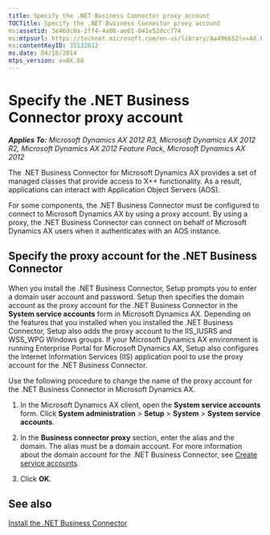 ```yaml
---
title: Specify the .NET Business Connector proxy account
TOCTitle: Specify the .NET Business Connector proxy account
ms:assetid: 3e46dc0a-2ff4-4a06-ae61-041e52dcc774
ms:mtpsurl: https://technet.microsoft.com/en-us/library/Aa496652(v=AX.60)
ms:contentKeyID: 35132612
ms.date: 04/18/2014
mtps_version: v=AX.60
---
```


# Specify the .NET Business Connector proxy account 


_**Applies To:** Microsoft Dynamics AX 2012 R3, Microsoft Dynamics AX 2012 R2, Microsoft Dynamics AX 2012 Feature Pack, Microsoft Dynamics AX 2012_

The .NET Business Connector for Microsoft Dynamics AX provides a set of managed classes that provide access to X++ functionality. As a result, applications can interact with Application Object Servers (AOS).

For some components, the .NET Business Connector must be configured to connect to Microsoft Dynamics AX by using a proxy account. By using a proxy, the .NET Business Connector can connect on behalf of Microsoft Dynamics AX users when it authenticates with an AOS instance.

## Specify the proxy account for the .NET Business Connector

When you install the .NET Business Connector, Setup prompts you to enter a domain user account and password. Setup then specifies the domain account as the proxy account for the .NET Business Connector in the **System service accounts** form in Microsoft Dynamics AX. Depending on the features that you installed when you installed the .NET Business Connector, Setup also adds the proxy account to the IIS\_IUSRS and WSS\_WPG Windows groups. If your Microsoft Dynamics AX environment is running Enterprise Portal for Microsoft Dynamics AX, Setup also configures the Internet Information Services (IIS) application pool to use the proxy account for the .NET Business Connector.

Use the following procedure to change the name of the proxy account for the .NET Business Connector in Microsoft Dynamics AX.

1.  In the Microsoft Dynamics AX client, open the **System service accounts** form. Click **System administration** \> **Setup** \> **System** \> **System service accounts**.

2.  In the **Business connector proxy** section, enter the alias and the domain. The alias must be a domain account. For more information about the domain account for the .NET Business Connector, see [Create service accounts](create-service-accounts.md).

3.  Click **OK**.

## See also

[Install the .NET Business Connector](install-the-net-business-connector.md)

  


